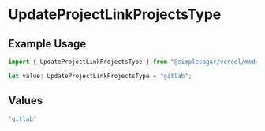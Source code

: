 # UpdateProjectLinkProjectsType

## Example Usage

```typescript
import { UpdateProjectLinkProjectsType } from "@simplesagar/vercel/models/updateprojectop.js";

let value: UpdateProjectLinkProjectsType = "gitlab";
```

## Values

```typescript
"gitlab"
```